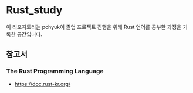 # Rust_study
 
이 리포지토리는 pchyuk이 졸업 프로젝트 진행을 위해 Rust 언어를 공부한 과정을 기록한 공간입니다.

## 참고서
### The Rust Programming Language
- https://doc.rust-kr.org/

